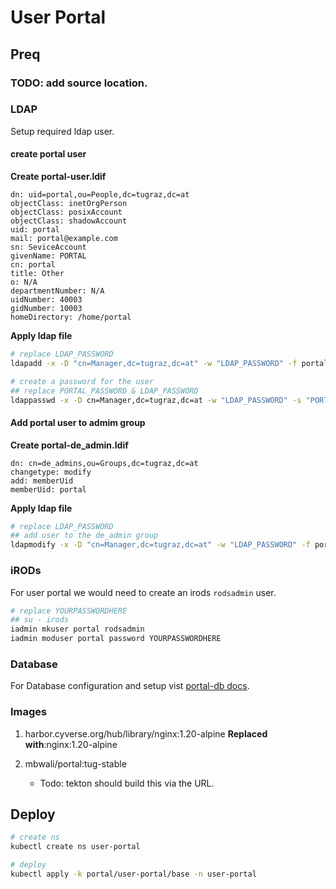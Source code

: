 # User Portal

## Preq

### TODO: add source location.

### LDAP
Setup required ldap user.

#### create portal user

**Create portal-user.ldif**

```ldif
dn: uid=portal,ou=People,dc=tugraz,dc=at
objectClass: inetOrgPerson
objectClass: posixAccount
objectClass: shadowAccount
uid: portal
mail: portal@example.com
sn: SeviceAccount
givenName: PORTAL
cn: portal
title: Other
o: N/A
departmentNumber: N/A
uidNumber: 40003
gidNumber: 10003
homeDirectory: /home/portal
```

**Apply ldap file**

```bash
# replace LDAP_PASSWORD 
ldapadd -x -D "cn=Manager,dc=tugraz,dc=at" -w "LDAP_PASSWORD" -f portal-user.ldif

# create a password for the user
## replace PORTAL_PASSWORD & LDAP_PASSWORD
ldappasswd -x -D cn=Manager,dc=tugraz,dc=at -w "LDAP_PASSWORD" -s "PORTAL_PASSWORD" "uid=portal,ou=People,dc=tugraz,dc=at"
```

#### Add portal user to admim group

**Create portal-de_admin.ldif**

```ldif
dn: cn=de_admins,ou=Groups,dc=tugraz,dc=at
changetype: modify
add: memberUid
memberUid: portal
```

**Apply ldap file**

```bash
# replace LDAP_PASSWORD
## add user to the de_admin group
ldapmodify -x -D "cn=Manager,dc=tugraz,dc=at" -w "LDAP_PASSWORD" -f portal-de_admin.ldif
```


### iRODs

For user portal we would need to create an irods `rodsadmin` user.

```bash
# replace YOURPASSWORDHERE 
## su - irods
iadmin mkuser portal rodsadmin
iadmin moduser portal password YOURPASSWORDHERE
```

### Database

For Database configuration and setup vist [portal-db docs](../database/portal-db.md).

### Images

1. harbor.cyverse.org/hub/library/nginx:1.20-alpine **Replaced with**:nginx:1.20-alpine

2. mbwali/portal:tug-stable
    * Todo: tekton should build this via the URL.

## Deploy

```bash
# create ns
kubectl create ns user-portal

# deploy 
kubectl apply -k portal/user-portal/base -n user-portal
```
